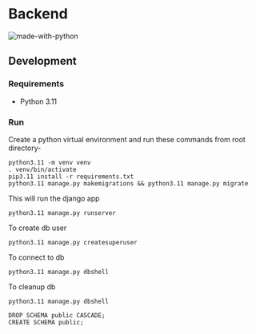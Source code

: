 # Backend

</hr>

![made-with-python](https://img.shields.io/badge/Made%20with-Python-1f425f.svg)

</hr>

## Development

### Requirements

- Python 3.11

### Run

Create a python virtual environment and run these commands from root directory-

```shell
python3.11 -m venv venv
. venv/bin/activate
pip3.11 install -r requirements.txt
python3.11 manage.py makemigrations && python3.11 manage.py migrate
```

This will run the django app

```shell
python3.11 manage.py runserver
```

To create db user

```shell
python3.11 manage.py createsuperuser
```

To connect to db

```shell
python3.11 manage.py dbshell
```

To cleanup db

```shell
python3.11 manage.py dbshell

DROP SCHEMA public CASCADE;
CREATE SCHEMA public;
```
